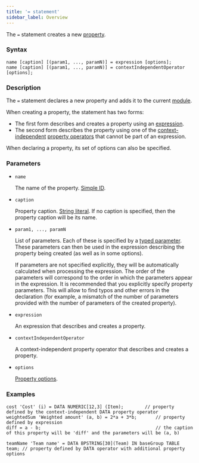 ```yaml
---
title: '= statement'
sidebar_label: Overview
---
```


The `=` statement creates a new [property](Properties.md).

### Syntax

    name [caption] [(param1, ..., paramN)] = expression [options];
    name [caption] [(param1, ..., paramN)] = contextIndependentOperator [options];

### Description

The `=` statement declares a new property and adds it to the current [module](Modules.md).

When creating a property, the statement has two forms:

- The first form describes and creates a property using an [expression](Expression.md). 
- The second form describes the property using one of the [context-independent](Property_operators.md#contextindependent) [property operators](Property_operators.md) that cannot be part of an expression.

When declaring a property, its set of options can also be specified.   

### Parameters

- `name`

    The name of the property. [Simple ID](IDs.md#id).

- `caption`

    Property caption. [String literal](Literals.md#strliteral). If no caption is specified, then the property caption will be its name.  

- `param1, ..., paramN`

    List of parameters. Each of these is specified by a [typed parameter](IDs.md#paramid). These parameters can then be used in the expression describing the property being created (as well as in some options).

    If parameters are not specified explicitly, they will be automatically calculated when processing the expression. The order of the parameters will correspond to the order in which the parameters appear in the expression. It is recommended that you explicitly specify property parameters. This will allow to find typos and other errors in the declaration (for example, a mismatch of the number of parameters provided with the number of parameters of the created property).

- `expression`

    An expression that describes and creates a property. 

- `contextIndependentOperator`

    A context-independent property operator that describes and creates a property. 

- `options`

    [Property options](Property_options.md). 

### Examples

```lsf
cost 'Cost' (i) = DATA NUMERIC[12,3] (Item);		// property defined by the context-independent DATA property operator
weightedSum 'Weighted amount' (a, b) = 2*a + 3*b; 		// property defined by expression
diff = a - b; 											// the caption of this property will be 'diff' and the parameters will be (a, b)

teamName 'Team name' = DATA BPSTRING[30](Team) IN baseGroup TABLE team; // property defined by DATA operator with additional property options
```
